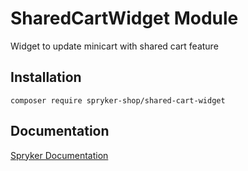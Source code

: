 # SharedCartWidget Module

Widget to update minicart with shared cart feature

## Installation

```
composer require spryker-shop/shared-cart-widget
```

## Documentation

[Spryker Documentation](https://academy.spryker.com)
